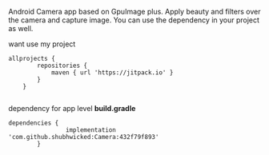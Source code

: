 Android Camera app based on GpuImage plus. Apply beauty and filters over the camera and capture image. You can use the dependency in your project as well.


want use my project

```
allprojects {
		repositories {
			maven { url 'https://jitpack.io' }
		}
	}	


```
dependency for app level **build.gradle**
```
dependencies {
                implementation 'com.github.shubhwicked:Camera:432f79f893'
        }
```	
